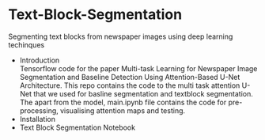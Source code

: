 # Text-Block-Segmentation
Segmenting text blocks from newspaper images using deep learning techinques

<ul>
  <li> Introduction </li>
  Tensorflow code for the paper Multi-task Learning for Newspaper Image Segmentation and Baseline Detection Using Attention-Based U-Net Architecture. This repo contains the code to the multi task attention U-Net that we used for basline segmentation and textblock segmentation. The apart from the model, main.ipynb file contains the code for pre-processing,
  visualising attention maps and testing.
  <li> Installation </li>
  <li>Text Block Segmentation Notebook</li>
</ul>
